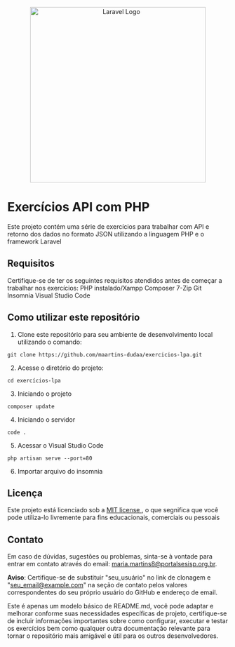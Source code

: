 <p align="center"><a href="https://laravel.com" target="_blank"><img src="https://raw.githubusercontent.com/laravel/art/master/logo-lockup/5%20SVG/2%20CMYK/1%20Full%20Color/laravel-logolockup-cmyk-red.svg" width="400" alt="Laravel Logo"></a></p>

# Exercícios API com PHP

Este projeto contém uma série de exercícios para trabalhar com API e retorno dos dados no formato JSON utilizando a linguagem PHP e o framework Laravel 
## Requisitos 
Certifique-se de ter os seguintes requisitos atendidos antes de começar a trabalhar nos exercícios:
PHP instalado/Xampp
Composer
7-Zip
Git
Insomnia 
Visual Studio Code
## Como utilizar este repositório 
1. Clone este repositório para seu ambiente de desenvolvimento local utilizando o comando: 
```
git clone https://github.com/maartins-dudaa/exercicios-lpa.git
```

2. Acesse o diretório do projeto:
```
cd exercícios-lpa
```

3. Iniciando o projeto
```
composer update
```

4. Iniciando o servidor
```
code .
```

5. Acessar o Visual Studio Code
```
php artisan serve --port=80
```

6. Importar arquivo do insomnia 

## Licença 
Este projeto está licenciado sob a [MIT license ](LICENSE), o que segnifica que você pode utiliza-lo livremente para fins educacionais, comerciais ou pessoais

## Contato 
Em caso de dúvidas, sugestões ou problemas, sinta-se à vontade para entrar em contato através do email: maria.martins8@portalsesisp.org.br.

**Aviso**: Certifique-se de substituir "seu_usuário" no link de clonagem e "seu_email@example.com" na seção de contato pelos valores correspondentes do seu próprio usuário do GitHub e endereço de email.

Este é apenas um modelo básico de README.md, você pode adaptar e melhorar conforme suas necessidades específicas de projeto, certifique-se de incluir informações importantes sobre como configurar, executar e testar os exercícios bem como qualquer outra documentação relevante para tornar o repositório mais amigável e útil para os outros desenvolvedores.
  


